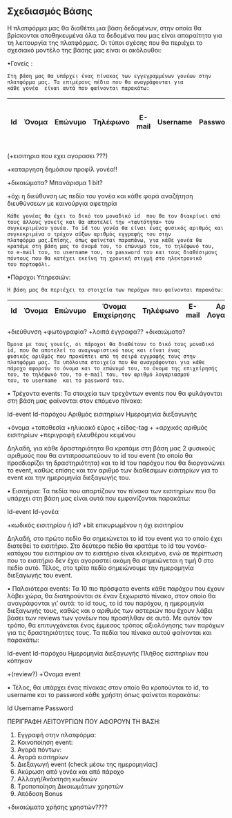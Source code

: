## Σχεδιασμός Βάσης

Η πλατφόρμα μας θα διαθέτει μια βάση δεδομένων, στην οποία θα βρίσκονται αποθηκευμένα όλα τα δεδομένα που μας είναι απαραίτητα για τη λειτουργία της πλατφόρμας.
Οι τύποι σχέσης που θα περιέχει το σχεσιακό μοντέλο της βάσης μας είναι οι ακόλουθοι:

•Γονείς :   
          
    Στη βάση μας θα υπάρχει ένας πίνακας των εγγεγραμμένων γονέων στην πλατφόρμα μας. Τα επιμέρους πέδια που θα αναγράφονται για             κάθε γονέα  είναι αυτά που φαίνονται παρακάτω:

| Id | Όνομα | Επώνυμο | Τηλέφωνο | Ε-mail | Username | Password | Διαθέσιμοι Πόντοι | Χρήματα που έχει ξοδέψει στην πλατφόρμα | 
|----|-------|---------|----------|--------|----------|----------|-------------------|-----------------------------------------|
          

(+εισιτηρια που εχει αγορασει ???)

+καταργηση δημόσιου προφίλ γονέα!! 

+δικαιώματα? Μπανάρισμα 1 bit?

+όχι η διεύθυνση ως πεδίο του γονέα και κάθε φορά αναζήτηση διευθύνσεων με καινούργια αφετηρία
         
    Κάθε γονέας θα έχει το δικό του μοναδικό id  που θα τον διακρίνει από τους άλλους γονείς και θα αποτελεί την «ταυτότητα» του
    συγκεκριμένου γονέα. Το id του γονέα θα είναι ένας φυσικός αριθμός και συγκεκριμένα ο τρέχον αύξων αριθμός εγγραφής του στην
    πλατφόρμα μας.Επίσης, όπως φαίνεται παραπάνω, για κάθε γονέα θα κρατάμε στη βάση μας το όνομά του, το επώνυμό του, το τηλέφωνό του,
    το e-mail του, το username του, το password του και τους διαθέσιμους πόντους που θα κατέχει εκείνη τη χρονική στιγμή στο ηλεκτρονικό
    του πορτοφόλι.

•Πάροχοι Υπηρεσιών: 
         
    Η βάση μας θα περιέχει τα στοιχεία των παρόχων που φαίνονται παρακάτω:

| Id | Όνομα | Επώνυμο | Όνομα Επιχείρησης | Τηλέφωνο | E-mail | Αριθμός Λογαριασμού | Username | Password |
|----|-------|---------|-------------------|----------|--------|---------------------|----------|----------|

+διεύθυνση
+φωτογραφία?
+λοιπά έγγραφα??
+δικαιώματα?

    Όμοια με τους γονείς, οι πάροχοι θα διαθέτουν το δικό τους μοναδικό id, που θα αποτελεί το αναγνωριστικό τους και είναι ένας
    φυσικός αριθμός που προκύπτει από τη σειρά εγγραφής τους στην πλατφόρμα μας. Τα υπόλοιπα στοιχεία που θα αναγράφονται για κάθε
    πάροχο αφορούν το όνομα και το επώνυμό του, το όνομα της επιχείρησής του, το τηλέφωνό του, το e-mail του, τον αριθμό λογαριασμού
    του, το username  και το password του.

•	Τρέχοντα events:  Τα στοιχεία των τρεχόντων events που θα φυλάγονται στη βάση μας φαίνονται στον επόμενο πίνακα:

Id-event	Id-παρόχου	Αριθμός εισιτηρίων	Ημερομηνία διεξαγωγής

+όνομα
+τοποθεσία
+ηλικιακό εύρος
+είδος-tag
+
+αρχικός αριθμός εισιτηρίων
+περιγραφή ελευθέρου κειμένου

Δηλαδή, για κάθε δραστηριότητα θα κρατάμε στη βάση μας 2 φυσικούς αριθμούς που θα αντιπροσωπεύουν το id του event (το οποίο θα προσδιορίζει τη δραστηριότητα)  και το id του παρόχου που θα διοργανώνει το event, καθώς επίσης και τον αριθμό των διαθέσιμων εισιτηρίων για το event και την ημερομηνία διεξαγωγής του.

•	Εισιτήρια:  Τα πεδία που απαρτίζουν τον πίνακα των εισιτηρίων που θα υπάρχει στη βάση μας είναι αυτά που εμφανίζονται παρακάτω:

Id-event	Id-γονέα	

 +κωδικός εισιτηρίου ή id?
+bit επικυρωμένου η όχι εισιτηρίου

Δηλαδή, στο πρώτο πεδίο θα σημειώνεται το id του event για το οποίο έχει διατεθεί το εισιτήριο. Στο δεύτερο πεδίο θα κρατάμε το id του γονέα-κατόχου του εισιτηρίου αν το εισιτήριο είναι κλεισμένο, ενώ σε περίπτωση που το εισιτήριο δεν έχει αγοραστεί ακόμη θα σημειώνεται η τιμή 0 στο πεδίο αυτό. Τέλος, στο τρίτο πεδίο σημειώνουμε την ημερομηνία διεξαγωγής του event.

•	Παλαιότερα events: Τα 10 πιο πρόσφατα events κάθε παρόχου που έχουν λάβει χώρα, θα διατηρούνται σε έναν ξεχωριστό πίνακα, στον οποίο θα αναγράφονται γι’ αυτά:  το id τους, το id του παρόχου, η ημερομηνία διεξαγωγής τους, καθώς και ο αριθμός των αστεριών που έχουν λάβει βάσει των reviews των γονέων που προσήλθαν σε αυτά.
Με αυτόν τον τρόπο, θα επιτυγχάνεται ένας έμμεσος τρόπος αξιολόγησης των παρόχων για τις δραστηριότητες τους. Τα πεδία του πίνακα αυτού φαίνονται και παρακάτω:

Id-event	Id-παρόχου	Ημερομηνία διεξαγωγής	Πλήθος εισιτηρίων που κόπηκαν

+(review?)
+Όνομα event

•	Τέλος, θα υπάρχει ένας πίνακας στον οποίο θα κρατούνται το id, το username και το password κάθε χρήστη όπως φαίνεται παρακάτω:

Ιd	Username	Password


ΠΕΡΙΓΡΑΦΗ ΛΕΙΤΟΥΡΓΙΩΝ ΠΟΥ ΑΦΟΡΟΥΝ ΤΗ ΒΑΣΗ:

1.	Εγγραφή στην πλατφόρμα: 
2.	Κοινοποίηση event:
3.	Αγορά πόντων:
4.	Αγορά εισιτηρίων
5.	Διεξαγωγή event (check μέσω της ημερομηνίας)
6.	Aκύρωση από γονέα και από πάροχο
7.	Αλλαγή/Ανάκτηση κωδικών
8.	Tροποποίηση Δικαιωμάτων  χρηστών
9.	Απόδοση Bonus

+δικαιώματα χρήσης χρηστών????

